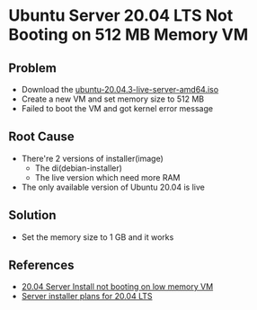 # Ubuntu Server 20.04 LTS Not Booting on 512 MB Memory VM

## Problem
* Download the [ubuntu-20.04.3-live-server-amd64.iso](https://ubuntu.com/download/server#downloads)
* Create a new VM and set memory size to 512 MB
* Failed to boot the VM and got kernel error message

## Root Cause
* There're 2 versions of installer(image)
  * The di(debian-installer)
  * The live version which need more RAM
* The only available version of Ubuntu 20.04 is live

## Solution
* Set the memory size to 1 GB and it works

## References
* [20.04 Server Install not booting on low memory VM](https://askubuntu.com/questions/1230191/20-04-server-install-not-booting-on-low-memory-vm)
* [Server installer plans for 20.04 LTS](https://discourse.ubuntu.com/t/server-installer-plans-for-20-04-lts/13631)
